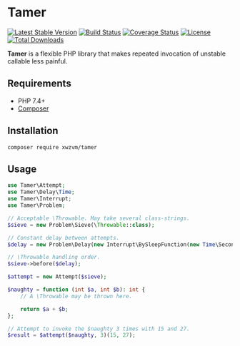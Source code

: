 # Tamer

[![Latest Stable Version](https://poser.pugx.org/xwzvm/tamer/v)](//packagist.org/packages/xwzvm/tamer)
[![Build Status](https://travis-ci.com/xwzvm/tamer.svg?branch=master)](https://travis-ci.com/xwzvm/tamer)
[![Coverage Status](https://coveralls.io/repos/github/xwzvm/tamer/badge.svg?branch=master)](https://coveralls.io/github/xwzvm/tamer?branch=master)
[![License](https://poser.pugx.org/xwzvm/tamer/license)](//packagist.org/packages/xwzvm/tamer)
[![Total Downloads](https://poser.pugx.org/xwzvm/tamer/downloads)](//packagist.org/packages/xwzvm/tamer)

**Tamer** is a flexible PHP library that makes repeated invocation of unstable callable less painful.

## Requirements
* PHP 7.4+
* [Composer](https://getcomposer.org/)

## Installation

```
composer require xwzvm/tamer
```

## Usage

```php
use Tamer\Attempt;
use Tamer\Delay\Time;
use Tamer\Interrupt;
use Tamer\Problem;

// Acceptable \Throwable. May take several class-strings.
$sieve = new Problem\Sieve(\Throwable::class);  

// Constant delay between attempts.
$delay = new Problem\Delay(new Interrupt\BySleepFunction(new Time\Second(5), new Interrupt\Usleep()));

// \Throwable handling order.
$sieve->before($delay);

$attempt = new Attempt($sieve);

$naughty = function (int $a, int $b): int {
    // A \Throwable may be thrown here.

    return $a + $b;
};

// Attempt to invoke the $naughty 3 times with 15 and 27.
$result = $attempt($naughty, 3)(15, 27);
```

